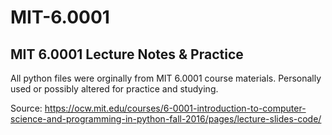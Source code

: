 # MIT-6.0001
## MIT 6.0001 Lecture Notes &amp; Practice
All python files were orginally from MIT 6.0001 course materials. Personally used or possibly altered for practice and studying.

Source: https://ocw.mit.edu/courses/6-0001-introduction-to-computer-science-and-programming-in-python-fall-2016/pages/lecture-slides-code/

